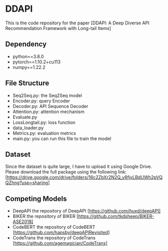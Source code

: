 # DDAPI
This is the code repository for the paper [DDAPI: A Deep Diverse API Recommendation Framework with Long-tail Items]

## Dependency
* python==3.8.0
* pytorch==1.10.2+cu113
* numpy==1.22.2

## File Structure
* Seq2Seq.py: the Seq2Seq model
* Encoder.py: query Encoder
* Decoder.py: API Sequence Decoder
* Attention.py: attention mechanism
* Evaluate.py
* LossLongtail.py: loss function
* data_loader.py
* Metrics.py: evaluation metrics
* main.py: you can run this file to train the model
## Dataset
Since the dataset is quite large, I have to upload it using Google Drive. Please download the full package using the following link:
[https://drive.google.com/drive/folders/16c2ZbXr2N2Q_v8fjvLBdUWh2pVQQZhng?usp=sharing]

## Competing Models
* DeepAPI
the repository of DeepAPI [https://github.com/huxd/deepAPI]
* BIKER
the repository of BIKER [https://github.com/tkdsheep/BIKER-ASE2018]
* CodeBERT
the repository of CodeBERT [https://github.com/hapsby/deepAPIRevisited]
* CodeTrans
the repository of CodeTrans [https://github.com/agemagician/CodeTrans]



